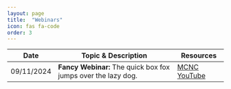 ```yaml
---
layout: page
title:  "Webinars"
icon: fas fa-code
order: 3
---
```

| Date | Topic & Description | Resources |
| ---- | ------------------- | --------- |
| 09/11/2024 | **Fancy Webinar:** The quick box fox jumps over the lazy dog. | [MCNC YouTube](https://www.youtube.com/user/MCNCvideos) |